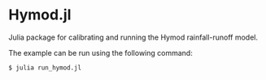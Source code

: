 # Hymod.jl

Julia package for calibrating and running the Hymod rainfall-runoff model.


The example can be run using the following command:

```
$ julia run_hymod.jl
```
